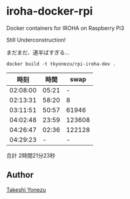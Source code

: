 # iroha-docker-rpi
Docker containers for IROHA on Raspberry Pi3

Still Underconstruction!

まだまだ、道半ばすぎる...

```
docker build -t tkyonezu/rpi-iroha-dev .
```

| 時刻 | 時間 | swap |
|---|---|---|
| 02:08:00 | 05:21 | - | build 開始 |
| 02:13:31 | 58:20 | 8 | Debian アップグレード、追加ソフト導入 |
| 03:11:51 | 50:57 | 61946 | protobuf ビルド |
| 04:02:48 | 23:59 | 123608 | grpc ビルド |
| 04:26:47 | 02:36 | 122128 | build 最終 |
| 04:29:23 | - | - | build 終了 |

合計 2時間21分23秒

## Author
[Takeshi Yonezu](https://github.com/tkyonezu)
